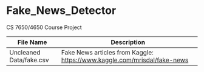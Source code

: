 # Fake_News_Detector
CS 7650/4650 Course Project


| File Name               | Description                                                              |
|-------------------------|--------------------------------------------------------------------------|
| Uncleaned Data/fake.csv | Fake News articles from Kaggle: https://www.kaggle.com/mrisdal/fake-news |
